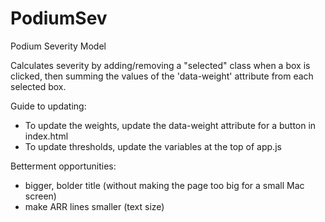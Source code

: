 # PodiumSev
Podium Severity Model 

Calculates severity by adding/removing a "selected" class when a box is clicked,
then summing the values of the 'data-weight' attribute from each selected box.

Guide to updating:
- To update the weights, update the data-weight attribute for a button in index.html
- To update thresholds, update the variables at the top of app.js


Betterment opportunities:
- bigger, bolder title (without making the page too big for a small Mac screen)
- make ARR lines smaller (text size)